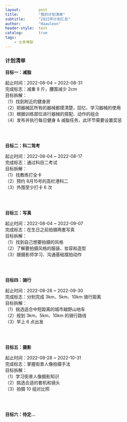 ```yaml
---
layout:        post
title:         "我的计划清单"
subtitle:      "2022年计划汇总"
author:        "Haauleon"
header-style:  text
catalog:       true
tags:
    - 士多啤梨
---
```


### 计划清单
**目标一：减脂**         

起止时间：2022-08-04 ~ 2022-08-31        
完成标志：减重 8 斤，腰围减少 2cm      
目标拆解：     
（1）找到附近的健身房     
（2）把器械区所有的器械都摸清楚，回忆、学习器械的使用          
（3）根据训练部位进行器械的搭配、动作的组合      
（4）发布并执行每日健身 & 减脂任务，此环节需要设置奖惩           

<br>
<br>

**目标二：科二驾考**      

起止时间：2022-08-04 ~ 2022-08-17     
完成标志：通过科目二考试     
目标拆解：    
（1）找教练打全卡     
（2）预约 8月15号的高栏港科二     
（3）外围至少打卡 6 次          

<br>
<br>

**目标三：写真**     

起止时间：2022-08-04 ~ 2022-09-07    
完成标志：在生日之前拍摄两套写真     
目标拆解：    
（1）找到自己想要拍摄的风格   
（2）了解要拍摄风格的服装、妆容和造型     
（3）跟摄影师学习、沟通基础摆拍动作         

<br>
<br>

**目标四：骑行**      

起止时间：2022-08-28 ~ 2022-09-30       
完成标志：分别完成 3km、5km、10km 骑行距离    
目标拆解：    
（1）挑选适合中短距离的城市越野山地车    
（2）规划 3km、5km、10km 的骑行路线    
（3）早上 6 点出发    

<br>
<br>

**目标五：摄影**      

起止时间：2022-08-28 ~ 2022-10-31       
完成标志：掌握街景人像拍摄手法        
目标拆解：    
（1）学习街景人像摄影知识    
（2）挑选合适的套机和镜头    
（3）拍摄 10 组对比照           

<br>
<br>

**目标六：待定...**     